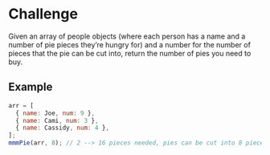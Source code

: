 # Challenge

Given an array of people objects (where each person has a name and a number of pie pieces they’re hungry for) and a number for the number of pieces that the pie can be cut into, return the number of pies you need to buy.

## Example

```js
arr = [
  { name: Joe, num: 9 },
  { name: Cami, num: 3 },
  { name: Cassidy, num: 4 },
];
mmmPie(arr, 8); // 2 --> 16 pieces needed, pies can be cut into 8 pieces, so 2 pies should be bought
```
